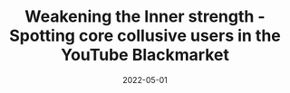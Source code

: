 ---
layout: publications
date: 2022-05-01
title: Weakening the Inner strength - Spotting core collusive users in the YouTube Blackmarket
venue: AAAI ICWSM
link: "https://ojs.aaai.org/index.php/ICWSM/article/view/19280/19052"
slides: 
poster: 
tldr: Investigated the collusive blackmarket on YouTube using graphs to identify the most influential blackmarket users in the market.
authors: Hridoy Sankar Dutta*, Nirav Diwan*, Tanmoy Chakraborty
code: "https://github.com/LCS2-IIITD/ICWSM-2022-Core-Collusive-Youtube-BlackMarket"
---